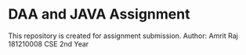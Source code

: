 # DAA and JAVA Assignment
This repository is created for assignment submission.
Author:
Amrit Raj
181210008
CSE 2nd Year
